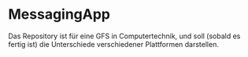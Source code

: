 # MessagingApp
Das Repository ist für eine GFS in Computertechnik, und soll (sobald es fertig ist) die Unterschiede verschiedener Plattformen darstellen.
